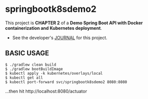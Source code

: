 # springbootk8sdemo2

This project is **CHAPTER 2** of a **Demo Spring Boot API with Docker containerization and Kubernetes deployment**.  

* See the developer's [JOURNAL](JOURNAL.md) for this project.


## BASIC USAGE

```
$ ./gradlew clean build
$ ./gradlew bootBuildImage
$ kubectl apply -k kubernetes/overlays/local
$ kubectl get all
$ kubectl port-forward svc/springbootk8sdemo2 8080:8080
```
...then hit http://localhost:8080/actuator